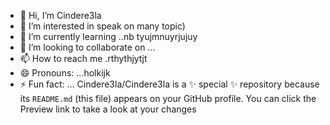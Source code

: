 - 👋 Hi, I’m Cindere3la
- 👀 I’m interested in speak on many topic)
- 🌱 I’m currently learning ..nb tyujmnuyrjujuy
- 💞️ I’m looking to collaborate on ...
- 📫 How to reach me .rthythjytjt
- 😄 Pronouns: ...holkijk
- ⚡ Fun fact: ...
Cindere3la/Cindere3la is a ✨ special ✨ repository because its `README.md` (this file) appears on your GitHub profile.
You can click the Preview link to take a look at your changes
